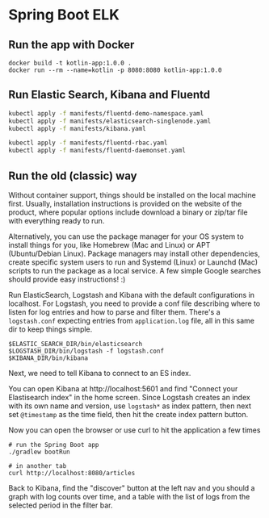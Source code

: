 # Spring Boot ELK

## Run the app with Docker

```
docker build -t kotlin-app:1.0.0 .
docker run --rm --name=kotlin -p 8080:8080 kotlin-app:1.0.0
```

## Run Elastic Search, Kibana and Fluentd

```bash
kubectl apply -f manifests/fluentd-demo-namespace.yaml
kubectl apply -f manifests/elasticsearch-singlenode.yaml
kubectl apply -f manifests/kibana.yaml

kubectl apply -f manifests/fluentd-rbac.yaml
kubectl apply -f manifests/fluentd-daemonset.yaml
```

## Run the old (classic) way

Without container support, things should be installed on the local machine first. Usually, installation instructions
is provided on the website of the product, where popular options include download a binary or zip/tar file with
everything ready to run.

Alternatively, you can use the package manager for your OS system to install things for you,
like Homebrew (Mac and Linux) or APT (Ubuntu/Debian Linux). Package managers may install other dependencies, create
specific system users to run and Systemd (Linux) or Launchd (Mac) scripts to run the package as a local service. A
few simple Google searches should provide easy instructions! :)

Run ElasticSearch, Logstash and Kibana with the default configurations in localhost.
For Logstash, you need to provide a conf file describing where to listen for log entries
and how to parse and filter them. There's a `logstash.conf` expecting entries from
`application.log` file, all in this same dir to keep things simple.

```
$ELASTIC_SEARCH_DIR/bin/elasticsearch
$LOGSTASH_DIR/bin/logstash -f logstash.conf
$KIBANA_DIR/bin/kibana
```

Next, we need to tell Kibana to connect to an ES index.

You can open Kibana at http://localhost:5601 and find "Connect your Elastisearch index"
in the home screen. Since Logstash creates an index with its own name and version, use
`logstash*` as index pattern, then next set `@timestamp` as the time field, then hit
the create index pattern button.

Now you can open the browser or use curl to hit the application a few times
```
# run the Spring Boot app
./gradlew bootRun

# in another tab
curl http://localhost:8080/articles
```

Back to Kibana, find the "discover" button at the left nav and you should a graph with
log counts over time, and a table with the list of logs from the selected period in the
filter bar.